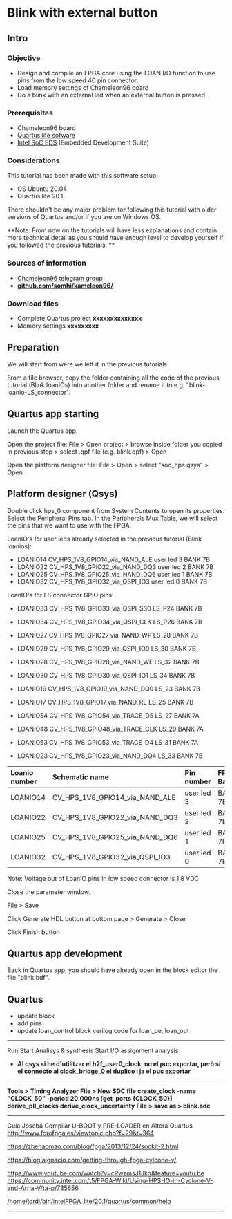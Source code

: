 # Blink with external button
Intro
-----

### Objective

* Design and compile an FPGA core using the LOAN I/O function to use pins from the low speed 40 pin connector.
* Load memory settings of Chameleon96 board
* Do a blink with an external led when an external button is pressed


### Prerequisites

* Chameleon96 board
* [Quartus lite sofware](https://fpgasoftware.intel.com/?edition=lite)
* [Intel SoC EDS](https://fpgasoftware.intel.com/soceds/) (Embedded Development Suite) 


### Considerations
This tutorial has been made with this software setup:

* OS Ubuntu 20.04
* Quartus lite 20.1

There shouldn't be any major problem for following this tutorial with older versions of Quartus and/or if you are on Windows OS.  

**Note: From now on the tutorials will have less explanations and contain more technical detail as you should have enough level to develop yourself if you followed the previous tutorials.  **

### Sources of information

* [Chameleon96 telegram group](https://t.me/Chameleon96)
* __[github.com/somhi/kameleon96/](https://github.com/somhi/kameleon96)__


### Download files

* Complete Quartus project __xxxxxxxxxxxxxx__
* Memory settings __xxxxxxxxx__


Preparation
-----------

We will start from were we left it in the previous tutorials.  

From a file browser, copy the folder containing all the code of the previous tutorial (Blink loanIOs) into another folder and rename it to e.g. "blink-loanio-LS_connector".

Quartus app starting
--------------------

Launch the Quartus app.

Open the project file: File > Open project > browse inside folder you copied in previous step > select .qpf file (e.g. blink.qpf) > Open

Open the platform designer file: File > Open > select "soc_hps.qsys" > Open


Platform designer (Qsys)
------------------------

Double click hps_0 component from System Contents to open its properties.
Select the Peripheral Pins tab. In the Peripherals Mux Table, we will select the pins that we want to use with the FPGA.

LoanIO's for user leds  already selected in the previous tutorial (Blink loanios):

* LOANIO14	CV_HPS_1V8_GPIO14_via_NAND_ALE	user led 3	BANK 7B
* LOANIO22 	CV_HPS_1V8_GPIO22_via_NAND_DQ3	user led 2	BANK 7B
* LOANIO25   	CV_HPS_1V8_GPIO25_via_NAND_DQ6	user led 1	BANK 7B
* LOANIO32   	CV_HPS_1V8_GPIO32_via_QSPI_IO3		user led 0	BANK 7B



LoanIO's for LS connector GPIO pins:

* LOANIO33  	CV_HPS_1V8_GPIO33_via_QSPI_SS0       	LS_P24		BANK 7B	
* LOANIO34  	CV_HPS_1V8_GPIO34_via_QSPI_CLK      	LS_P26		BANK 7B	



* LOANIO27	CV_HPS_1V8_GPIO27_via_NAND_WP	LS_28		BANK 7B	
* LOANIO29	CV_HPS_1V8_GPIO29_via_QSPI_IO0		LS_30		BANK 7B	
* LOANIO28	CV_HPS_1V8_GPIO28_via_NAND_WE	LS_32		BANK 7B		
* LOANIO30	CV_HPS_1V8_GPIO30_via_QSPI_IO1		LS_34		BANK 7B	



* LOANIO19	CV_HPS_1V8_GPIO19_via_NAND_DQ0	LS_23		BANK 7B	
* LOANIO17	CV_HPS_1V8_GPIO17_via_NAND_RE	LS_25		BANK 7B	
* LOANIO54	CV_HPS_1V8_GPIO54_via_TRACE_D5	LS_27		BANK 7A	
* LOANIO48 	CV_HPS_1V8_GPIO48_via_TRACE_CLK	LS_29		BANK 7A	
* LOANIO53 	CV_HPS_1V8_GPIO53_via_TRACE_D4	LS_31		BANK 7A	
* LOANIO23	CV_HPS_1V8_GPIO23_via_NAND_DQ4	LS_33		BANK 7B	


| Loanio number | Schematic name                 | Pin number | FPGA Bank |
|:--------------|:-------------------------------|:-----------|:----------|
| LOANIO14      | CV_HPS_1V8_GPIO14_via_NAND_ALE | user led 3 | BANK 7B   |
| LOANIO22      | CV_HPS_1V8_GPIO22_via_NAND_DQ3 | user led 2 | BANK 7B   |
| LOANIO25      | CV_HPS_1V8_GPIO25_via_NAND_DQ6 | user led 1 | BANK 7B   |
| LOANIO32      | CV_HPS_1V8_GPIO32_via_QSPI_IO3 | user led 0 | BANK 7B   |



Note: Voltage out of LoanIO pins in low speed connector is 1,8 VDC

Close the parameter window.

File > Save

Click Generate HDL button at bottom page > Generate > Close  

Click Finish button 

Quartus app development
-----------------------

Back in Quartus app, you should have already open in the block editor the file "blink.bdf".  



Quartus
-------


* update block
* add pins
* update loan_control block verilog code for loan_oe, loan_out










*****


Run
Start Analisys & synthesis
Start I/O assignment analysis


* __Al qsys si he d'utilitzar el h2f_user0_clock, no el puc exportar, però sí el connecto al clock_bridge_0 el duplico i ja el puc exportar__



*****


__Tools > Timing Analyzer__
__File > New SDC file__
__create_clock -name "CLOCK_50" -period 20.000ns [get_ports {CLOCK_50}]__
__derive_pll_clocks__
__derive_clock_uncertainty__
__File > save as > blink.sdc__




*****


Guia Joseba Compilar U-BOOT y PRE-LOADER en Altera Quartus     <http://www.forofpga.es/viewtopic.php?f=29&t=364>  


<https://zhehaomao.com/blog/fpga/2013/12/24/sockit-2.html>

<https://blog.aignacio.com/getting-through-fpga-cylcone-v/>

<https://www.youtube.com/watch?v=cRwzmsJ1Jkg&feature=youtu.be>
<https://community.intel.com/t5/FPGA-Wiki/Using-HPS-IO-in-Cyclone-V-and-Arria-V/ta-p/735656>

[/home/jordi/bin/intelFPGA_lite/20.1/quartus/common/help](file:///home/jordi/bin/intelFPGA_lite/20.1/quartus/common/help)


*****



